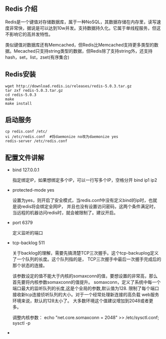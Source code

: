 ## Redis 介绍

Redis是一个键值对存储数据库，属于一种NoSQL，其数据存储在内存里，读写速度非常快，据说是可以达到10w并发。支持数据持久化。它属于单线程服务，但这不影响它的高并发特性。

类似键值对数据库还有Memcached，但Redis比Memcached支持更多类型的数据。Mecached只支持string类型的数据，但Redis除了支持string外，还支持hash，set，list，zset(有序集合)

## Redis安装

```
wget http://download.redis.io/releases/redis-5.0.3.tar.gz
tar zxf redis-5.0.3.tar.gz
cd redis-5.0.3
make
make install
```

## 启动服务
```
cp redis.conf /etc/
vi /etc/redis.conf  #将daemonize no改为daemonize yes
redis-server /etc/redis.conf

```
## 配置文件讲解
* bind 127.0.0.1 
	
	指定绑定IP，如果想绑定多个IP，可以一行写多个IP，空格分开 bind ip1 ip2 

* protected-mode yes
	
	设置为yes，则开启了安全模式，当redis.conf中没有定义bind的ip时，也就是说redis将会绑定全网IP，
	并且也没有设置访问密码，这两个条件满足时，当远程的机器访问redis时，就会被限制了。建议开启。

* port 6379

	定义监听的端口

* tcp-backlog 511

	关于backlog的理解，需要先搞清楚TCP三次握手。这个tcp-backuplog定义了一个队列的长度。这个队列指的是，
	TCP三次握手中最后一次握手完成后的那个状态的连接。

	该参数设定的值不能大于内核的somaxconn的值，要想设置的非常高，那么首先要将内核参数somaxconn的值提升。
	somaxconn，定义了系统中每一个端口最大的监听队列的长度,这是个全局的参数,默认值为128.
	限制了每个端口接收新tcp连接侦听队列的大小。对于一个经常处理新连接的高负载 web服务环境来说，默认的128太小了。
	大多数环境这个值建议增加到2048或者更多。

	调整内核参数： echo "net.core.somaxconn = 2048" >> /etc/sysctl.conf; sysctl -p 

* 




```
